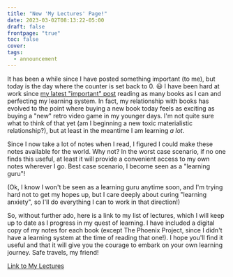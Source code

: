 ```yaml
---
title: "New 'My Lectures' Page!"
date: 2023-03-02T08:13:22-05:00
draft: false
frontpage: "true"
toc: false
cover:
tags:
  - announcement
---
```


It has been a while since I have posted something important (to me), but
today is the day where the counter is set back to 0. :smiley: I have been hard at work since [my latest "important"
post](https://felixleger.com/overcoming-learning-anxiety/) reading as
many books as I can and perfecting my learning system. In fact, my
relationship with books has evolved to the point where buying a new book
today feels as exciting as buying a "new" retro video game in my younger
days. I'm not quite sure what to think of that yet (am I beginning a new
toxic materialistic relationship?), but at least in the meantime I am
learning *a lot*.

Since I now take a lot of notes when I read, I figured I could make
these notes available for the world. Why not? In the worst case
scenario, if no one finds this useful, at least it will provide a
convenient access to my own notes wherever I go. Best case scenario, I
become seen as a "learning guru"!

(Ok, I know I won't be seen as a learning guru anytime soon, and I'm
trying hard not to get my hopes up, but I care deeply about curing
"learning anxiety", so I'll do everything I can to work in that
direction!)

So, without further ado, here is a link to my list of lectures, which I
will keep up to date as I progress in my quest of learning. I have
included a digital copy of my notes for each book (except The Phoenix
Project, since I didn't have a learning system at the time of reading
that one!). I hope you'll find it useful and that it will give you the
courage to embark on your own learning journey. Safe travels, my friend!

[Link to My Lectures](/lists/my-lectures/)
